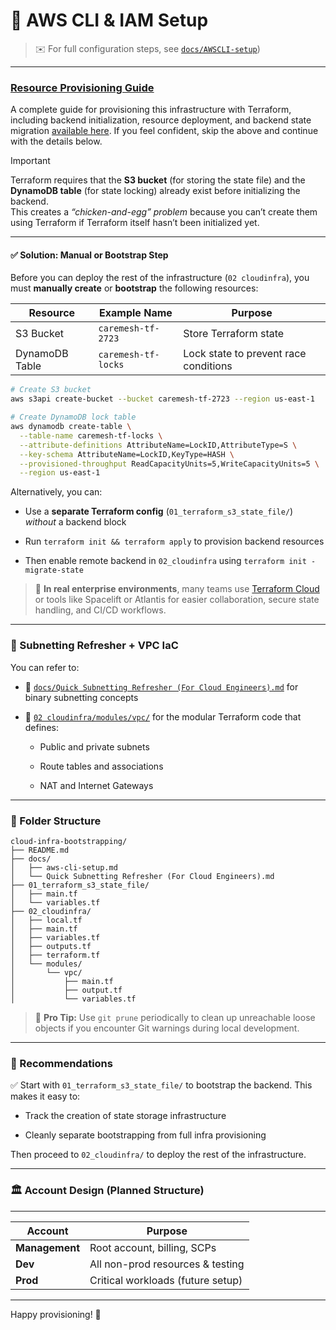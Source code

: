 # 📌 AWS CLI & IAM Setup

> ✉️ For full configuration steps, see [`docs/AWSCLI-setup`](https://github.com/OOyaluade/cloud-infra-bootstrapping/blob/main/docs/awscli-setup.md))

---
###  [Resource Provisioning Guide](https://github.com/OOyaluade/cloud-infra-bootstrapping/blob/main/docs/Resource%20Provisioning%20Guide.md)
A complete guide for provisioning this infrastructure with Terraform, including backend initialization, resource deployment, and backend state migration [available here](https://github.com/OOyaluade/cloud-infra-bootstrapping/blob/main/docs/Resource%20Provisioning%20Guide.md). If you feel confident, skip the above and continue with the details below. 
> [!IMPORTANT]  
> Terraform requires that the **S3 bucket** (for storing the state file) and the **DynamoDB table** (for state locking) already exist before initializing the backend.  
> This creates a _“chicken-and-egg” problem_ because you can’t create them using Terraform if Terraform itself hasn’t been initialized yet.
---

#### ✅ Solution: Manual or Bootstrap Step

Before you can deploy the rest of the infrastructure (`02 cloudinfra`), you must **manually create** or **bootstrap** the following resources:

|Resource|Example Name|Purpose|
|---|---|---|
|S3 Bucket|`caremesh-tf-2723`|Store Terraform state|
|DynamoDB Table|`caremesh-tf-locks`|Lock state to prevent race conditions|

```bash
# Create S3 bucket
aws s3api create-bucket --bucket caremesh-tf-2723 --region us-east-1

# Create DynamoDB lock table
aws dynamodb create-table \
  --table-name caremesh-tf-locks \
  --attribute-definitions AttributeName=LockID,AttributeType=S \
  --key-schema AttributeName=LockID,KeyType=HASH \
  --provisioned-throughput ReadCapacityUnits=5,WriteCapacityUnits=5 \
  --region us-east-1
```

Alternatively, you can:

- Use a **separate Terraform config** (`01_terraform_s3_state_file/`) _without_ a backend block
    
- Run `terraform init && terraform apply` to provision backend resources
    
- Then enable remote backend in `02_cloudinfra` using `terraform init -migrate-state`
    

> 💼 **In real enterprise environments**, many teams use [Terraform Cloud](https://www.terraform.io/cloud) or tools like Spacelift or Atlantis for easier collaboration, secure state handling, and CI/CD workflows.

---

### 🧠 Subnetting Refresher + VPC IaC

You can refer to:

- 📄 [`docs/Quick Subnetting Refresher (For Cloud Engineers).md`](https://github.com/OOyaluade/cloud-infra-bootstrapping/blob/main/docs/Quick%20Subnetting%20Refresher%20\(For%20Cloud%20Engineers\).md) for binary subnetting concepts
    
- 🧱 [`02 cloudinfra/modules/vpc/`](https://github.com/OOyaluade/cloud-infra-bootstrapping/tree/main/02%20cloudinfra) for the modular Terraform code that defines:
    
    - Public and private subnets
        
    - Route tables and associations
        
    - NAT and Internet Gateways
        

---

### 📁 Folder Structure

```plaintext
cloud-infra-bootstrapping/
├── README.md
├── docs/
│   ├── aws-cli-setup.md
│   └── Quick Subnetting Refresher (For Cloud Engineers).md
├── 01_terraform_s3_state_file/
│   ├── main.tf
│   └── variables.tf
├── 02_cloudinfra/
│   ├── local.tf
│   ├── main.tf
│   ├── variables.tf
│   ├── outputs.tf
│   ├── terraform.tf
│   └── modules/
│       └── vpc/
│           ├── main.tf
│           ├── output.tf
│           └── variables.tf
```

> 🔁 **Pro Tip:** Use `git prune` periodically to clean up unreachable loose objects if you encounter Git warnings during local development.

---

### 📌 Recommendations

✅ Start with `01_terraform_s3_state_file/` to bootstrap the backend. This makes it easy to:

- Track the creation of state storage infrastructure
    
- Cleanly separate bootstrapping from full infra provisioning
    

Then proceed to `02_cloudinfra/` to deploy the rest of the infrastructure.

---

### 🏛️ Account Design (Planned Structure)
---
|Account|Purpose|
|---|---|
|**Management**|Root account, billing, SCPs|
|**Dev**|All non-prod resources & testing|
|**Prod**|Critical workloads (future setup)|

---

Happy provisioning! 🚀
